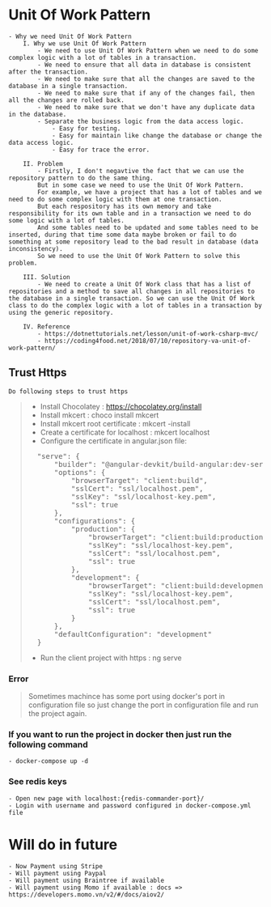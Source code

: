 # Unit Of Work Pattern

    - Why we need Unit Of Work Pattern
        I. Why we use Unit Of Work Pattern
            - We need to use Unit Of Work Pattern when we need to do some complex logic with a lot of tables in a transaction.
            - We need to ensure that all data in database is consistent after the transaction.
            - We need to make sure that all the changes are saved to the database in a single transaction.
            - We need to make sure that if any of the changes fail, then all the changes are rolled back.
            - We need to make sure that we don't have any duplicate data in the database.
            - Separate the business logic from the data access logic.
                - Easy for testing.
                - Easy for maintain like change the database or change the data access logic.
                - Easy for trace the error.

        II. Problem
            - Firstly, I don't negavtive the fact that we can use the repository pattern to do the same thing.
            But in some case we need to use the Unit Of Work Pattern.
            For example, we have a project that has a lot of tables and we need to do some complex logic with them at one transaction.
            But each respository has its own memory and take responsibility for its own table and in a transaction we need to do some logic with a lot of tables.
            And some tables need to be updated and some tables need to be inserted, during that time some data maybe broken or fail to do something at some repository lead to the bad result in database (data inconsistency).
            So we need to use the Unit Of Work Pattern to solve this problem.

        III. Solution
            - We need to create a Unit Of Work class that has a list of repositories and a method to save all changes in all repositories to the database in a single transaction. So we can use the Unit Of Work class to do the complex logic with a lot of tables in a transaction by using the generic repository.

        IV. Reference
            - https://dotnettutorials.net/lesson/unit-of-work-csharp-mvc/
            - https://coding4food.net/2018/07/10/repository-va-unit-of-work-pattern/

## Trust Https

    Do following steps to trust https

> - Install Chocolatey : https://chocolatey.org/install
> - Install mkcert : choco install mkcert
> - Install mkcert root certificate : mkcert -install
> - Create a certificate for localhost : mkcert localhost
> - Configure the certificate in angular.json file:
>   <br/>
><pre>
>   "serve": { 
>       "builder": "@angular-devkit/build-angular:dev-server",
>       "options": {
>           "browserTarget": "client:build",
>           "sslCert": "ssl/localhost.pem",
>           "sslKey": "ssl/localhost-key.pem",
>           "ssl": true
>       },
>       "configurations": {
>           "production": {
>               "browserTarget": "client:build:production",
>               "sslKey": "ssl/localhost-key.pem",
>               "sslCert": "ssl/localhost.pem",
>               "ssl": true
>           },
>           "development": {
>               "browserTarget": "client:build:development",
>               "sslKey": "ssl/localhost-key.pem",
>               "sslCert": "ssl/localhost.pem",
>               "ssl": true
>           }
>       },
>       "defaultConfiguration": "development"
>   }
></pre>
> - Run the client project with https : ng serve

### Error

> Sometimes machince has some port using docker's port in configuration file so just change the port in configuration file and run the project again.

### If you want to run the project in docker then just run the following command

    - docker-compose up -d

### See redis keys

    - Open new page with localhost:{redis-commander-port}/
    - Login with username and password configured in docker-compose.yml file

# Will do in future
    - Now Payment using Stripe
    - Will payment using Paypal
    - Will payment using Braintree if available
    - Will payment using Momo if available : docs => https://developers.momo.vn/v2/#/docs/aiov2/
